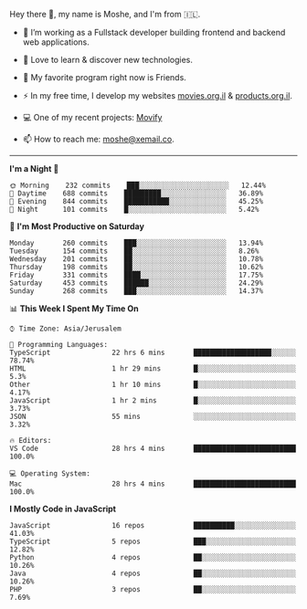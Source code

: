 Hey there 👋, my name is Moshe, and I'm from 🇮🇱.

- :telescope: I’m working as a Fullstack developer building frontend and backend web applications.

- :seedling: Love to learn & discover new technologies.

- 🍿 My favorite program right now is Friends.

- :zap: In my free time, I develop my websites [movies.org.il](https://movies.org.il) & [products.org.il](https://products.org.il).

- 💻 One of my recent projects: [Movify](https://github.com/jewishmoses/movify)

- :mailbox: How to reach me: moshe@xemail.co.

<hr/>

<!--START_SECTION:waka-->
**I'm a Night 🦉** 

```text
🌞 Morning    232 commits    ███░░░░░░░░░░░░░░░░░░░░░░   12.44% 
🌆 Daytime    688 commits    █████████░░░░░░░░░░░░░░░░   36.89% 
🌃 Evening    844 commits    ███████████░░░░░░░░░░░░░░   45.25% 
🌙 Night      101 commits    █░░░░░░░░░░░░░░░░░░░░░░░░   5.42%

```
📅 **I'm Most Productive on Saturday** 

```text
Monday       260 commits    ███░░░░░░░░░░░░░░░░░░░░░░   13.94% 
Tuesday      154 commits    ██░░░░░░░░░░░░░░░░░░░░░░░   8.26% 
Wednesday    201 commits    ██░░░░░░░░░░░░░░░░░░░░░░░   10.78% 
Thursday     198 commits    ██░░░░░░░░░░░░░░░░░░░░░░░   10.62% 
Friday       331 commits    ████░░░░░░░░░░░░░░░░░░░░░   17.75% 
Saturday     453 commits    ██████░░░░░░░░░░░░░░░░░░░   24.29% 
Sunday       268 commits    ███░░░░░░░░░░░░░░░░░░░░░░   14.37%

```


📊 **This Week I Spent My Time On** 

```text
⌚︎ Time Zone: Asia/Jerusalem

💬 Programming Languages: 
TypeScript               22 hrs 6 mins       ███████████████████░░░░░░   78.74% 
HTML                     1 hr 29 mins        █░░░░░░░░░░░░░░░░░░░░░░░░   5.3% 
Other                    1 hr 10 mins        █░░░░░░░░░░░░░░░░░░░░░░░░   4.17% 
JavaScript               1 hr 2 mins         █░░░░░░░░░░░░░░░░░░░░░░░░   3.73% 
JSON                     55 mins             ░░░░░░░░░░░░░░░░░░░░░░░░░   3.32%

🔥 Editors: 
VS Code                  28 hrs 4 mins       █████████████████████████   100.0%

💻 Operating System: 
Mac                      28 hrs 4 mins       █████████████████████████   100.0%

```

**I Mostly Code in JavaScript** 

```text
JavaScript               16 repos            ██████████░░░░░░░░░░░░░░░   41.03% 
TypeScript               5 repos             ███░░░░░░░░░░░░░░░░░░░░░░   12.82% 
Python                   4 repos             ██░░░░░░░░░░░░░░░░░░░░░░░   10.26% 
Java                     4 repos             ██░░░░░░░░░░░░░░░░░░░░░░░   10.26% 
PHP                      3 repos             ██░░░░░░░░░░░░░░░░░░░░░░░   7.69%

```



<!--END_SECTION:waka-->
